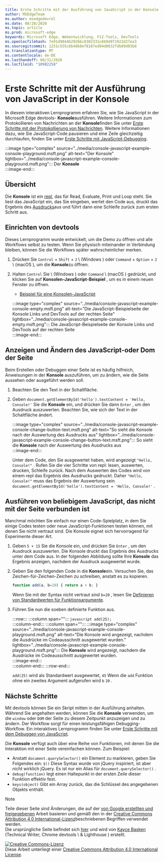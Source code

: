 ```yaml
---
title: Erste Schritte mit der Ausführung von JavaScript in der Konsole
author: MSEdgeTeam
ms.author: msedgedevrel
ms.date: 08/28/2020
ms.topic: article
ms.prod: microsoft-edge
keywords: Microsoft Edge, Webentwicklung, F12-Tools, DevTools
ms.openlocfilehash: 7e91d9844b2926bc8302331c6b9d971922d27ea3
ms.sourcegitcommit: 1251c555c6b4db8ef8187ed94d8832fdb89d03b8
ms.translationtype: MT
ms.contentlocale: de-DE
ms.lasthandoff: 08/31/2020
ms.locfileid: "10982258"
---
```

<!-- Copyright Kayce Basques 

   Licensed under the Apache License, Version 2.0 (the "License");
   you may not use this file except in compliance with the License.
   You may obtain a copy of the License at

       https://www.apache.org/licenses/LICENSE-2.0

   Unless required by applicable law or agreed to in writing, software
   distributed under the License is distributed on an "AS IS" BASIS,
   WITHOUT WARRANTIES OR CONDITIONS OF ANY KIND, either express or implied.
   See the License for the specific language governing permissions and
   limitations under the License.  -->







# Erste Schritte mit der Ausführung von JavaScript in der Konsole   



In diesem interaktiven Lernprogramm erfahren Sie, wie Sie JavaScript in der Microsoft Edge devtools- **Konsole**ausführen.  Weitere Informationen zum Protokollieren von Nachrichten an der **Konsole**finden Sie unter [Erste Schritte mit der Protokollierung von Nachrichten][DevToolsConsoleLoggingMessages].  Weitere Informationen dazu, wie Sie JavaScript-Code pausieren und eine Zeile gleichzeitig durchlaufen, finden Sie unter [Erste Schritte mit JavaScript-Debugging][DevToolsJavascriptIndex].  

:::image type="complex" source="../media/console-javascript-example-console-playground.msft.png" alt-text="Der Konsole" lightbox="../media/console-javascript-example-console-playground.msft.png":::
   Der **Konsole**  
:::image-end:::  

## Übersicht   

Die **Konsole** ist ein [repl][WikiReadEvalPrintLoop], das für Read, Evaluate, Print und Loop steht.  Sie liest das JavaScript ein, das Sie eingeben, wertet den Code aus, druckt das Ergebnis des [Ausdrucks][2alityExpressionsVersusStatements]aus und führt dann eine Schleife zurück zum ersten Schritt aus.  

## Einrichten von devtools   

Dieses Lernprogramm wurde entwickelt, um die Demo zu öffnen und alle Workflows selbst zu testen.  Wenn Sie physisch miteinander in Verbindung bleiben, können Sie die Workflows später wahrscheinlicher merken.

1.  Drücken Sie `Control` + `Shift` + `J` \ (Windows \) oder `Command` + `Option` + `J` \ (macOS \), um die **Konsole**zu öffnen.  
1.  Halten `Control` Sie \ (Windows \) oder `Command` \ (macOS \) gedrückt, und klicken Sie auf **Konsolen-JavaScript-Beispiel** , um es in einem neuen Fenster zu öffnen.  
    
    *   [Beispiel für eine Konsolen-JavaScript][GlitchConsoleJavascriptExample]  
    
    :::image type="complex" source="../media/console-javascript-example-console-empty.msft.png" alt-text="Die JavaScript-Beispielseite der Konsole Links und DevTools auf der rechten Seite" lightbox="../media/console-javascript-example-console-empty.msft.png":::
       Die JavaScript-Beispielseite der Konsole Links und DevTools auf der rechten Seite  
    :::image-end:::  
    
## Anzeigen und Ändern des JavaScript-oder Dom der Seite   

Beim Erstellen oder Debuggen einer Seite ist es häufig hilfreich, Anweisungen in der **Konsole** auszuführen, um zu ändern, wie die Seite aussehen oder ausgeführt werden soll.  
    
1.  Beachten Sie den Text in der Schaltfläche.  
1.  Geben `document.getElementById('hello').textContent = 'Hello, Console!'` Sie die **Konsole** ein, und drücken Sie dann `Enter` , um den Ausdruck auszuwerten.  Beachten Sie, wie sich der Text in der Schaltfläche ändert.  
    
    :::image type="complex" source="../media/console-javascript-example-console-change-button-text.msft.png" alt-text="So sieht die Konsole nach der Auswertung des Ausdrucks aus" lightbox="../media/console-javascript-example-console-change-button-text.msft.png":::
       So sieht die **Konsole** nach der Auswertung des Ausdrucks aus  
    :::image-end:::  
    
    Unter dem Code, den Sie ausgewertet haben, wird angezeigt `"Hello, Console!"` .  Rufen Sie die vier Schritte von repl: lesen, auswerten, drucken, Schleife zurück.  Nach dem Auswerten des Codes wird von einem repl das Ergebnis des Ausdrucks gedruckt.  Daher `"Hello, Console!"` muss das Ergebnis der Auswertung sein `document.getElementById('hello').textContent = 'Hello, Console!'` .  
    
## Ausführen von beliebigem JavaScript, das nicht mit der Seite verbunden ist   

Manchmal möchten Sie einfach nur einen Code-Spielplatz, in dem Sie einige Codes testen oder neue JavaScript-Funktionen testen können, mit denen Sie nicht vertraut sind.  Die Konsole eignet sich hervorragend für Experimente dieser Art.  

1.  Geben `5 + 15` Sie die Konsole ein, und drücken Sie `Enter` , um den Ausdruck auszuwerten. Die Konsole druckt das Ergebnis des Ausdrucks unter dem Code aus.  In der folgenden Abbildung sollte Ihre **Konsole** das Ergebnis anzeigen, nachdem der Ausdruck ausgewertet wurde.  

1.  Geben Sie den folgenden Code in die **Konsole**ein.  Versuchen Sie, das Zeichen-für-Zeichen-Zeichen zu schreiben, anstatt es zu kopieren.  
    
    ```javascript
    function add(a, b=20) { return a + b; }
    ```  
    
    Wenn Sie mit der Syntax nicht vertraut sind `b=20` , lesen Sie [Definieren von Standardwerten für Funktionsargumente][Esma6DefaultParameterValues].  
    
1.  Führen Sie nun die soeben definierte Funktion aus.  
    
    :::row:::
       :::column span="":::
          ```javascript
          add(25);
          ```  
       :::column-end:::
       :::column span="":::
          :::image type="complex" source="../media/console-javascript-example-console-playground.msft.png" alt-text="Die Konsole wird angezeigt, nachdem die Ausdrücke im Codeausschnitt ausgewertet wurden." lightbox="../media/console-javascript-example-console-playground.msft.png":::
             Die **Konsole** wird angezeigt, nachdem die Ausdrücke im Codeausschnitt ausgewertet wurden.  
          :::image-end:::  
       :::column-end:::
    :::row-end:::
    
    `add(25)` wird als Standardwert ausgewertet, `45` Wenn die `add` Funktion ohne ein zweites Argument aufgerufen wird `b` `20` .  

## Nächste Schritte   

<!--See [Run JavaScript][DevToolsConsoleReference] to explore more features related to running JavaScript in the Console.  -->  

<!--todo: add console reference (run javascript) section when available  -->  

Mit devtools können Sie ein Skript mitten in der Ausführung anhalten.  Während Sie angehalten werden, können Sie die **Konsole** verwenden, um die `window` oder `DOM` der Seite zu diesem Zeitpunkt anzuzeigen und zu ändern.  Der Workflow sorgt für einen leistungsfähigen Debugging-Workflow.  Ein interaktives Lernprogramm finden Sie unter [Erste Schritte mit dem Debuggen von JavaScript][DevToolsJavascriptIndex].  

Die **Konsole** verfügt auch über eine Reihe von Funktionen, mit denen Sie die Interaktion mit einer Seite vereinfachen können.  Zum Beispiel:  

*   Anstatt `document.querySelector()` ein Element zu markieren, geben Sie Folgendes ein: `$()`  Diese Syntax wurde von jQuery inspiriert, ist aber nicht wirklich jQuery.  Es ist nur ein Alias für `document.querySelector()` .  
*   `debug(function)` legt einen Haltepunkt in der ersten Zeile dieser Funktion effektiv fest.  
*   `keys(object)` Gibt ein Array zurück, das die Schlüssel des angegebenen Objekts enthält.  

<!--See [Console Utilities API Reference][DevToolsConsoleUtilities] to explore all the convenience functions.  -->  

<!--todo: add console utilities api reference section when available  -->  

 



<!-- links -->  

[DevToolsConsoleLoggingMessages]: ./log.md "Erste Schritte mit der Protokollierung von Nachrichten in der Konsole | Microsoft docs"  
[DevToolsConsoleReference]: ./reference.md#run-javascript "Konsolen Referenz | Microsoft docs"  
[DevToolsConsoleUtilities]: ./utilities.md "API-Referenz für Konsolen Dienstprogramme | Microsoft docs"  
[DevToolsJavascriptIndex]: ../javascript/index.md "Erste Schritte mit dem Debuggen von JavaScript in Microsoft Edge devtools"  

[2alityExpressionsVersusStatements]: https://2ality.com/2012/09/expressions-vs-statements.html "Ausdrücke im Vergleich zu Anweisungen in JavaScript"  

[Esma6DefaultParameterValues]: https://es6-features.org/index#DefaultParameterValues "Standardparameterwerte – erweiterte Parameterbehandlung – ECMAScript 6 – neue Features: Übersicht & Vergleich"  

[GlitchConsoleJavascriptExample]: https://microsoft-edge-chromium-devtools.glitch.me/static/console/javascript/index.html "Beispiel für eine Konsolen-JavaScript | Glitch"  

[WikiReadEvalPrintLoop]: https://en.wikipedia.org/wiki/Read–eval–print_loop "Lesen – eval – Print Loop – Wikipedia"  

> [!NOTE]
> Teile dieser Seite sind Änderungen, die auf der [von Google erstellten und freigegebenen][GoogleSitePolicies] Arbeit basieren und gemäß den in der [Creative Commons Attribution 4,0 International-Lizenz][CCA4IL]beschriebenen Begriffen verwendet werden.  
> Die ursprüngliche Seite befindet sich [hier](https://developers.google.com/web/tools/chrome-devtools/console/javascript) und wird von [Kayce Basken][KayceBasques] (Technical Writer, Chrome devtools \ & Lighthouse \) erstellt.  

[![Creative Commons-Lizenz][CCby4Image]][CCA4IL]  
Diese Arbeit unterliegt einer [Creative Commons Attribution 4.0 International License][CCA4IL].  

[CCA4IL]: https://creativecommons.org/licenses/by/4.0  
[CCby4Image]: https://i.creativecommons.org/l/by/4.0/88x31.png  
[GoogleSitePolicies]: https://developers.google.com/terms/site-policies  
[KayceBasques]: https://developers.google.com/web/resources/contributors/kaycebasques  
